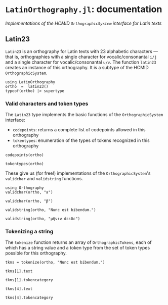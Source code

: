 # `LatinOrthography.jl`: documentation

*Implementations of the HCMID `OrthographicSystem` interface for Latin texts*


## Latin23

`Latin23` is an orthography for Latin texts with 23 alphabetic characters — that is, orthographies with a single character for vocalic/consonantal `i/j` and a single character for vocalic/consonantal  `u/v`.  The function `latin23` creates an instance of this orthography.  It is a subtype of the HCMID `OrthographicSystem`.

```@example intro
using LatinOrthography
ortho  =  latin23()
typeof(ortho) |> supertype
```


### Valid characters and token types

The `Latin23` type implements the basic functions of the `OrthographicSystem` interface:

- `codepoints`: returns a complete list of codepoints allowed in this orthography
- `tokentypes`: enumeration of the types of tokens recognized in this orthography


```@example intro
codepoints(ortho)
```
```@example intro
tokentypes(ortho)
```

These give us (for free!) implementations of the `OrthographicSystem`'s `validchar` and `validstring` functions.

```@example intro
using Orthography
validchar(ortho, "a")
```

```@example intro
validchar(ortho, "β")
```

```@example intro
validstring(ortho, "Nunc est bibendum.")
```

```@example intro
validstring(ortho, "μῆνιν ἄειδε")
```


### Tokenizing a string

The `tokenize` function returns an array of `OrthographicTokens`, each of which has a string value and a token type from the set of token types possible for this orthography.


```@example intro
tkns = tokenize(ortho, "Nunc est bibendum.")
```

```@example intro
tkns[1].text
```

```@example intro
tkns[1].tokencategory
```

```@example intro
tkns[4].text
```

```@example intro
tkns[4].tokencategory
```
